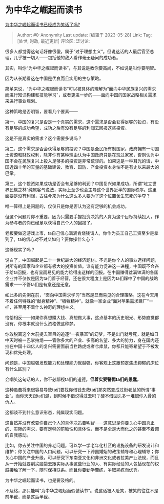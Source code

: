 # 为中华之崛起而读书
[为中华之崛起而读书已经成为笑话了吗?](https://www.zhihu.com/question/592510972/answer/3047855056)

> Author: #0-Anonymity
> Last update: [编辑于 2023-05-28]
> Link:
> Tag: [处世, 时政, 最近更新]
> 评论区:
> 泛讨论:

很多人都觉得这句话好像很傻，属于“过于理想主义”。但说这话的人最后官至总理，几乎被一切人——包括他的敌人看作毫无疑问的成功者。

其实，叫你“为中华之崛起而读书”，与其说是教你要高尚，不如说是叫你要明智。

因为从长期看这在中国是优良而且实用的生存策略。

简单来说，“为中华之崛起而读书“可以被具体的理解为“面向中华民族复兴的需求而进行知识构建和技能学习”，或者更进一步的——面向中国的国家战略相关需求来进行事业规划。

这种策略是否明智，要看几个要素——

第一，中国的复兴是否是一个真实的需求，这个需求是否会获得足够的投资，有没有足够的成功希望，成功之后有没有足够的利润去回报这些投资。

这是不是真实的需求？这个需要多说吗？

第二，这个需求是否会获得足够的投资？中国是全民所有制国家，政府拥有一切国土资源和财政权利，除非你有某种理由认为中国政府只是在玩过家家，否则认为中国不会在民族复兴上投入足够多的投资是非常荒谬的。如果这是一种耳光的话，中国近四十年的天量的基础建设、教育、国防、产业投资本身怕不是有史以来最大的巴掌。

第三，这个投资如果成功是否会有足够的利润？中国复兴如果成功，所谓“屹立世界民族之林”纯属客气说法，实际上至少也会主导这个世界近半的国际秩序。这里面要是没有利润，古往今来为什么这么多人要为了这个位置舍生忘死的争夺？

唯一算得上是问题的，仅仅只是你是否认为这有足够的机会成功。

但这个问题对你不重要，因为只需要手握投资决策的人肯为这个目标持续投入，作为参与者的你已经足以获得自己个人的回报了。

老板要做这游戏上市，ta自己信心满满肯烧钱请人，你作为员工自己工资至少是拿到了，ta的信心对不对又如何？要你操什么心？

这够现实了吗？

说白了，中国崛起是二十一世纪最大的经济题材。不光是你个人的事业选择问题，对所有的国家和企业都有极大的投资价值。谁有能力促进这一进程，中国既不会吝于给ta回报，也有显而易见的能力给得出这样的回报。在中国赚得盆满钵满的各国企业并不仅仅是因为ta们善于经营，还在很大程度上是因为ta们踩中了中国的战略需求——不管ta们是有意还是无意。

如此多的先例在前，“面向中国需求学习”当然是显而易见的合理策略。这在今天用不着任何特殊的“献身精神”、“牺牲精神”。就像一家企业“面对苹果需求建厂“一样，甚至用不着什么神奇的理想主义。

恰恰相反——如果你真想赚大钱、真想做大事，这点基本的历史眼光、形势直觉都没有，你根本就没什么资格做这种梦。

你敢脱离这个大前提去盲目的追逐“一夜暴富”的幻梦，不是出门就亏死，就是如日中天时被一巴掌拍熄——管你多大的产业、多高的名望、多大的势力，身在国内还挡在中国十四亿人的复兴需要面前当拦路虎或者仓库鼠，你都只能寄希望于不被发现和优先处理。

问题是，中国越强发现能力和处理能力就越强，你客观上这跟预定焦虑抑郁的床位有什么区别？

会嘲笑这句话的人，你不必鄙视ta们的道德，**但着实要警惕ta们的愚蠢**。

这种愚蠢将来很容易导致ta们要找你借钱去救ta们那突然变成过街老鼠的所谓“事业”。而你天天跟ta们混，到时候不借说得过去吗？硬不借回头多一堆恨你入骨的仇人。

这都谈不到什么意识形态，纯属现实问题。

这当然并没有改变你自己个人的具体决策要明智——这意思是你要关心中国真正的、实际的需求，要有足够的前瞻性和具体性，而不是全是大而化之的甚至不着调的自我感动。

比如，你去关注中国的养老问题，可以学一学老年化社区的设施设备的研发设计和维护；你关注中国的人口问题，可以研究一下跨国婚姻的政策辅导和心理辅导；你关心中国的产业升级，可以研究下东南亚文化和非洲文化或者拉美产业法规，而且从一开始就要削尖脑袋去跟实际从事这些行业的人、有实际经验的人包括现在的权威接触了解一下，随时保持联系。而且你要勤学苦练，争取熟练而优秀。

为中华之崛起而读书，也是要及格的。

不及格，那只能叫“为中华之崛起而假装读书”。说这话被人耻笑，被笑的往往不是前半截，而是这后半截。